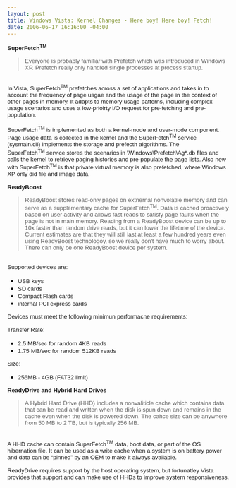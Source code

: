 ```yaml
---
layout: post
title: Windows Vista: Kernel Changes - Here boy! Here boy! Fetch!
date: 2006-06-17 16:16:00 -04:00
---
```


<p class="MsoNormal" style="MARGIN: 0in 0in 0pt; mso-layout-grid-align: none"><span style="FONT-SIZE: 10pt; FONT-FAMILY: Arial"><?xml:namespace prefix="o" ns="urn:schemas-microsoft-com:office:office"?><o:p></o:p></span></p>
<p class="MsoNormal" style="MARGIN: 0in 0in 0pt; mso-layout-grid-align: none"><b style="mso-bidi-font-weight: normal"><span style="FONT-SIZE: 10pt; FONT-FAMILY: Arial">SuperFetch<sup>TM</sup><o:p></o:p></span></b></p>
<p class="MsoNormal" style="MARGIN: 0in 0in 0pt; mso-layout-grid-align: none"><span style="FONT-SIZE: 10pt; FONT-FAMILY: Arial"><o:p></o:p></span></p>


> <p class="MsoNormal" style="MARGIN: 0in 0in 0pt; mso-layout-grid-align: none"><span style="FONT-SIZE: 10pt; FONT-FAMILY: Arial">Everyone is probably familiar with Prefetch which was introduced in Windows XP. Prefetch really only handled single processes at process startup.<o:p></o:p></span></p>
<p class="MsoNormal" style="MARGIN: 0in 0in 0pt; mso-layout-grid-align: none"><span style="FONT-SIZE: 10pt; FONT-FAMILY: Arial"><o:p> </o:p></span></p>
<p class="MsoNormal" style="MARGIN: 0in 0in 0pt; mso-layout-grid-align: none"><span style="FONT-SIZE: 10pt; FONT-FAMILY: Arial">In <?xml:namespace prefix="st1" ns="urn:schemas-microsoft-com:office:smarttags"?><st1:place w:st="on">Vista</st1:place>, SuperFetch<sup>TM</sup> prefetches across a set of applications and takes in to account the frequency of page usgae and the usage of the page in the context of other pages in memory. It adapts to memory usage patterns, including complex usage scenarios and uses a low-prioirty I/O request for pre-fetching and pre-population.<o:p></o:p></span></p>
<p class="MsoNormal" style="MARGIN: 0in 0in 0pt; mso-layout-grid-align: none"><span style="FONT-SIZE: 10pt; FONT-FAMILY: Arial"><o:p> </o:p></span></p>
<p class="MsoNormal" style="MARGIN: 0in 0in 0pt; mso-layout-grid-align: none"><span style="FONT-SIZE: 10pt; FONT-FAMILY: Arial">SuperFetch<sup>TM</sup> is implemented as both a kernel-mode and user-mode component. Page usage data is collected in the kernel and the SuperFetch<sup>TM</sup> service (sysmain.dll) implements the storage and prefecth algorithms. The <span style="FONT-SIZE: 10pt; FONT-FAMILY: Arial">SuperFetch<sup>TM</sup> service stores the sc</span>enarios in \Windows\Prefetch\Ag*.db files and calls the kernel to retrieve paging histories and pre-populate the page lists. Also new with <span style="FONT-SIZE: 10pt; FONT-FAMILY: Arial">SuperFetch<sup>TM</sup> is that p</span>rivate virtual memory is also prefetched, where Windows XP only did file and image data.</span></p>


<p class="MsoNormal" style="MARGIN: 0in 0in 0pt; mso-layout-grid-align: none"><span style="FONT-SIZE: 10pt; FONT-FAMILY: Arial"><o:p> </o:p></span></p>
<p class="MsoNormal" style="MARGIN: 0in 0in 0pt; mso-layout-grid-align: none"><b style="mso-bidi-font-weight: normal"><span style="FONT-SIZE: 10pt; FONT-FAMILY: Arial">ReadyBoost<o:p></o:p></span></b></p>
<p class="MsoNormal" style="MARGIN: 0in 0in 0pt; mso-layout-grid-align: none"><span style="FONT-SIZE: 10pt; FONT-FAMILY: Arial"><o:p></o:p></span></p>
<p class="MsoNormal" style="MARGIN: 0in 0in 0pt; mso-layout-grid-align: none"><span style="FONT-SIZE: 10pt; FONT-FAMILY: Arial"><o:p></o:p></span></p>


> <p class="MsoNormal" style="MARGIN: 0in 0in 0pt; mso-layout-grid-align: none"><span style="FONT-SIZE: 10pt; FONT-FAMILY: Arial">ReadyBoost stores read-only pages on extnernal nonvolatile memory and can serve as a supplementary cache for SuperFetch<sup>TM</sup>. Data is cached proactively based on user activity and allows fast reads to satisfy page faults when the page is not in main memory. Reading from a ReadyBoost device can be up to 10x faster than random drive reads, but it can lower the lifetime of the device. Current estimates are that they will still last at least a few hundred years even using ReadyBoost technologoy, so we really don't have much to worry about. There can only be one ReadyBoost device per system.</span></p>
<p class="MsoNormal" style="MARGIN: 0in 0in 0pt; mso-layout-grid-align: none"><span style="FONT-SIZE: 10pt; FONT-FAMILY: Arial"><o:p> </o:p></span></p>
<p class="MsoNormal" style="MARGIN: 0in 0in 0pt; mso-layout-grid-align: none"><span style="FONT-SIZE: 10pt; FONT-FAMILY: Arial">Supported devices are:<o:p></o:p></span></p>
<p class="MsoNormal" style="MARGIN: 0in 0in 0pt; mso-layout-grid-align: none"><span style="FONT-SIZE: 10pt; FONT-FAMILY: Arial"><o:p> </o:p></span></p>
<ul style="MARGIN-TOP: 0in" type="disc">
<li class="MsoNormal" style="MARGIN: 0in 0in 0pt; mso-layout-grid-align: none; mso-list: l0 level1 lfo1; tab-stops: list .5in"><span style="FONT-SIZE: 10pt; FONT-FAMILY: Arial">USB keys<o:p></o:p></span></li>
<li class="MsoNormal" style="MARGIN: 0in 0in 0pt; mso-layout-grid-align: none; mso-list: l0 level1 lfo1; tab-stops: list .5in"><span style="FONT-SIZE: 10pt; FONT-FAMILY: Arial">SD cards<o:p></o:p></span></li>
<li class="MsoNormal" style="MARGIN: 0in 0in 0pt; mso-layout-grid-align: none; mso-list: l0 level1 lfo1; tab-stops: list .5in"><span style="FONT-SIZE: 10pt; FONT-FAMILY: Arial">Compact Flash cards<o:p></o:p></span></li>
<li class="MsoNormal" style="MARGIN: 0in 0in 0pt; mso-layout-grid-align: none; mso-list: l0 level1 lfo1; tab-stops: list .5in"><span style="FONT-SIZE: 10pt; FONT-FAMILY: Arial">internal PCI express cards<o:p></o:p></span></li></ul>
<p class="MsoNormal" style="MARGIN: 0in 0in 0pt; mso-layout-grid-align: none"><span style="FONT-SIZE: 10pt; FONT-FAMILY: Arial">Devices must meet the following minimun performacne requirements:<o:p></o:p></span></p>
<p class="MsoNormal" style="MARGIN: 0in 0in 0pt; mso-layout-grid-align: none"><span style="FONT-SIZE: 10pt; FONT-FAMILY: Arial"><o:p> </o:p></span></p>
<p class="MsoNormal" style="MARGIN: 0in 0in 0pt; mso-layout-grid-align: none"><span style="FONT-SIZE: 10pt; FONT-FAMILY: Arial">Transfer Rate:</span></p>
<ul>
<li>
<div class="MsoNormal" style="MARGIN: 0in 0in 0pt; mso-layout-grid-align: none"><span style="FONT-SIZE: 10pt; FONT-FAMILY: Arial"><o:p></o:p></span><span style="FONT-SIZE: 10pt; FONT-FAMILY: Arial">2.5 MB/sec for random 4KB reads<o:p></o:p></span></div></li>
<li>
<div class="MsoNormal" style="MARGIN: 0in 0in 0pt; mso-layout-grid-align: none"><span style="FONT-SIZE: 10pt; FONT-FAMILY: Arial">1.75 MB/sec for random 512KB reads<o:p></o:p></span></div></li></ul>
<p class="MsoNormal" style="MARGIN: 0in 0in 0pt; mso-layout-grid-align: none"><span style="FONT-SIZE: 10pt; FONT-FAMILY: Arial">Size:<o:p></o:p></span></p>
<p class="MsoNormal" style="MARGIN: 0in 0in 0pt; mso-layout-grid-align: none"><span style="FONT-SIZE: 10pt; FONT-FAMILY: Arial"><o:p></o:p></span></p>
<ul>
<li>
<div class="MsoNormal" style="MARGIN: 0in 0in 0pt; mso-layout-grid-align: none"><span style="FONT-SIZE: 10pt; FONT-FAMILY: Arial">256MB - 4GB (FAT32 limit)</span></div></li></ul>


<p class="MsoNormal" style="MARGIN: 0in 0in 0pt; mso-layout-grid-align: none"><span style="FONT-SIZE: 10pt; FONT-FAMILY: Arial"><o:p></o:p></span></p>
<p class="MsoNormal" style="MARGIN: 0in 0in 0pt; mso-layout-grid-align: none"><b style="mso-bidi-font-weight: normal"><span style="FONT-SIZE: 10pt; FONT-FAMILY: Arial">ReadyDrive and Hybrid Hard Drives<o:p></o:p></span></b></p>
<p class="MsoNormal" style="MARGIN: 0in 0in 0pt; mso-layout-grid-align: none"><span style="FONT-SIZE: 10pt; FONT-FAMILY: Arial"><o:p></o:p></span></p>


> <p class="MsoNormal" style="MARGIN: 0in 0in 0pt; mso-layout-grid-align: none"><span style="FONT-SIZE: 10pt; FONT-FAMILY: Arial">A Hybrid Hard Drive (HHD) includes a nonvaliticle cache which contains data that can be read and written when the disk is spun down and remains in the cache even when the disk is powered down. The cahce size can be anywhere from 50 MB to 2 TB, but is typically 256 MB.<o:p></o:p></span></p>
<p class="MsoNormal" style="MARGIN: 0in 0in 0pt; mso-layout-grid-align: none"><span style="FONT-SIZE: 10pt; FONT-FAMILY: Arial"><o:p> </o:p></span></p>
<p class="MsoNormal" style="MARGIN: 0in 0in 0pt; mso-layout-grid-align: none"><span style="FONT-SIZE: 10pt; FONT-FAMILY: Arial">A HHD cache can contain SuperFetch<sup>TM</sup> data, boot data, or part of the OS hibernation file. It can be used as a write cache when a system is on battery power and data can be “pinned” by an OEM to make it always available.<o:p></o:p></span></p>
<p class="MsoNormal" style="MARGIN: 0in 0in 0pt; mso-layout-grid-align: none"><span style="FONT-SIZE: 10pt; FONT-FAMILY: Arial"><o:p> </o:p></span></p>
<p class="MsoNormal" style="MARGIN: 0in 0in 0pt; mso-layout-grid-align: none"><span style="FONT-SIZE: 10pt; FONT-FAMILY: Arial">ReadyDrive requires support by the host operating system, but fortunatley <st1:place w:st="on">Vista</st1:place> provides that support and can make use of HHDs to improve system responsiveness.<o:p></o:p></span></p>
<p class="MsoNormal" style="MARGIN: 0in 0in 0pt; mso-layout-grid-align: none"><span style="FONT-SIZE: 10pt; FONT-FAMILY: Arial"><o:p> </o:p></span></p>
